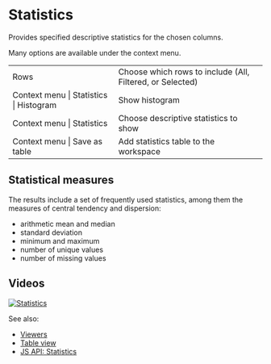 <!-- TITLE: Statistics -->
<!-- SUBTITLE: -->

# Statistics

Provides specified descriptive statistics for the chosen columns.

Many options are available under the context menu.

|                                     |                                                           |
|-----------------------------------------|-----------------------------------------------------------|
| Rows                                    | Choose which rows to include (All, Filtered, or Selected) |
| Context menu \| Statistics \| Histogram | Show histogram                                            |
| Context menu \| Statistics              | Choose descriptive statistics to show                     |
| Context menu \| Save as table           | Add statistics table to the workspace                     |

## Statistical measures

The results include a set of frequently used statistics, among them the measures of central tendency and dispersion:

* arithmetic mean and median
* standard deviation
* minimum and maximum
* number of unique values
* number of missing values

## Videos

[![Statistics](../../uploads/youtube/visualizations2.png "Open on Youtube")](https://www.youtube.com/watch?v=7MBXWzdC0-I&t=2863s)

See also:

* [Viewers](../viewers.md)
* [Table view](../../datagrok/table-view.md)
* [JS API: Statistics](https://public.datagrok.ai/js/samples/ui/viewers/types/statistics)
